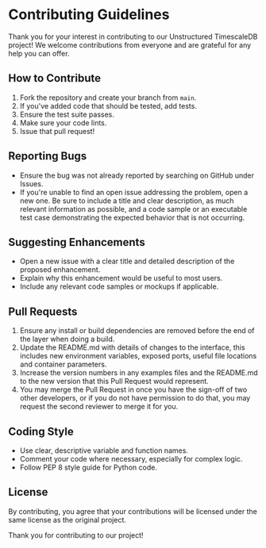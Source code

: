 # Contributing Guidelines

Thank you for your interest in contributing to our Unstructured TimescaleDB project! We welcome contributions from everyone and are grateful for any help you can offer.

## How to Contribute

1. Fork the repository and create your branch from `main`.
2. If you've added code that should be tested, add tests.
3. Ensure the test suite passes.
4. Make sure your code lints.
5. Issue that pull request!

## Reporting Bugs

- Ensure the bug was not already reported by searching on GitHub under Issues.
- If you're unable to find an open issue addressing the problem, open a new one. Be sure to include a title and clear description, as much relevant information as possible, and a code sample or an executable test case demonstrating the expected behavior that is not occurring.

## Suggesting Enhancements

- Open a new issue with a clear title and detailed description of the proposed enhancement.
- Explain why this enhancement would be useful to most users.
- Include any relevant code samples or mockups if applicable.

## Pull Requests

1. Ensure any install or build dependencies are removed before the end of the layer when doing a build.
2. Update the README.md with details of changes to the interface, this includes new environment variables, exposed ports, useful file locations and container parameters.
3. Increase the version numbers in any examples files and the README.md to the new version that this Pull Request would represent.
4. You may merge the Pull Request in once you have the sign-off of two other developers, or if you do not have permission to do that, you may request the second reviewer to merge it for you.

## Coding Style

- Use clear, descriptive variable and function names.
- Comment your code where necessary, especially for complex logic.
- Follow PEP 8 style guide for Python code.

## License

By contributing, you agree that your contributions will be licensed under the same license as the original project.

Thank you for contributing to our project!
